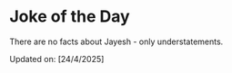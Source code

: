 # Joke of the Day

<!-- #joke -->
There are no facts about Jayesh - only understatements.

Updated on: [24/4/2025]
<!-- #jokeEnd -->